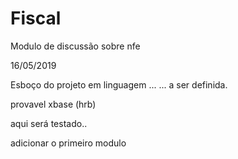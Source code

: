 # Fiscal

Modulo de discussão sobre nfe

16/05/2019

Esboço do projeto em linguagem ... 
... a  ser definida. 

provavel xbase (hrb)

aqui será testado..

adicionar o primeiro modulo

